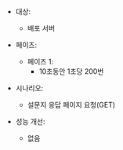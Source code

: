 - 대상:

  - 배포 서버

- 페이즈:

  - 페이즈 1:
    - 10초동안 1초당 200번

- 시나리오:

  - 설문지 응답 페이지 요청(GET)

- 성능 개선:

  - 없음
